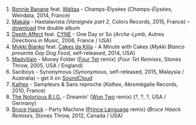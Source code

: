 1. [Bonnie Banane](http://musicbrainz.org/artist/fbeeac8c-5a26-4d7a-af73-15390fba3c6a) feat. [Waltaa](http://musicbrainz.org/artist/bddfa341-7e41-42b2-b786-f772ed4163ac) - Champs-Élysées (_Champs-Élysées_, Weirdata, 2014, France)
1. [Makala](http://musicbrainz.org/artist/631fbbab-7bc2-48d2-a5ae-9ddc71756806) - Hastalavista (_Varaignée part 2_, Colors Records, 2015, France) – [download](http://www.makala.ch/) the double album
1. [Depth Affect](http://musicbrainz.org/artist/bcff6798-9446-4aae-8a41-698d363e4147) feat. [CYNE](http://musicbrainz.org/artist/807b64cd-585e-4433-95ac-b06842574bfa) - One Day or So (_Arche-Lymb_, Autres Directions in Music, 2006, France / USA)
1. [Mykki Blanko](http://musicbrainz.org/artist/d4fa908d-9513-4d20-a04e-e605282e7a64) feat. [Cakes da Killa](http://musicbrainz.org/artist/5b9f4aeb-48eb-45b4-b231-c5e2a5bd77d5) - A Minute with Cakes (_Mykki Blanco presents Gay Dog Food_, self-released, 2014, USA)
1. [Madvillain](http://musicbrainz.org/artist/4e024037-14b7-4aea-99ad-c6ace63b9620) - Money Folder ([Four Tet](http://musicbrainz.org/artist/3bcff06f-675a-451f-9075-99e8657047e8) remix) (_Four Tet Remixes_, Stones Throw, 2005, USA / England)
1. Saciboys - Synonymous (_Synonymous_, self-released, 2015, Malaysia / Australia) – get it on [SoundCloud](https://soundcloud.com/saciboys/synonymous-prod-saci-1)
1. [Kalhex](http://musicbrainz.org/artist/111ef397-c117-4150-8e7f-e81dbd807f21) - Sampleurs & Sans reproche (_Kalhex_, Akromégalie Records, 2010, France)
1. [The Notorious B.I.G.](http://musicbrainz.org/artist/d5d97b2b-b83b-4976-814a-056d9076c8c3) - Dreamin' ([Wun Two](http://musicbrainz.org/artist/2e5fa0a4-55fb-4781-aae1-59522e677981) remix) (_?_, ?, ?, USA / Germany)
1. [Bruce Haack](http://musicbrainz.org/artist/f9b7f120-3c0d-4ada-bc14-95ad2550e9cf) - Party Machine ([Prince Language](http://musicbrainz.org/artist/383bcece-05ff-431f-a1ec-2aed77a4a2fa) remix) (_Bruce Haack Remixes_, Stones Throw, 2012, Canada / USA)
